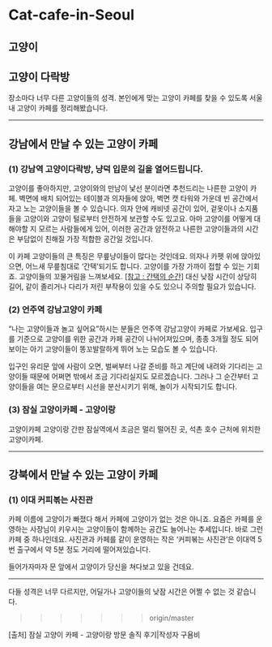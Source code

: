 # Cat-cafe-in-Seoul

## 고양이 
## 고양이 다락방

장소마다 너무 다른 고양이들의 성격. 본인에게 맞는 고양이 카페를 찾을 수 있도록 서울 내 고양이 카페를 정리해봤습니다.
***

## 강남에서 만날 수 있는 고양이 카페

### (1) 강남역 고양이다락방, 냥덕 입문의 길을 열어드립니다.

고양이를 좋아하지만, 고양이와의 만남이 낯선 분이라면 추천드리는 나른한 고양이 카페.
벽면에 배치 되어있는 테이블과 의자들에 앉아, 벽면 캣 타워와 가운데 빈 공간에서 자고 노는 고양이들을 볼 수 있습니다.
의자 안에 캐비넷 공간이 있어, 겉옷이나 소지품들을 고양이와 고양이 털로부터 안전하게 보관할 수도 있고요. 아마 고양이를 어떻게 대해야할 지 모르는 사람들에게 있어, 이러한 공간과 얌전하고 나른한 고양이들과의 시간은 부담없이 친해질 가장 적합한 공간일 것입니다.


이 카페 고양이들의 큰 특징은 무릎냥이들이 많다는 것인데요. 의자나 카펫 위에 앉아있으면, 어느새 무릎침대로 ‘간택’되기도 합니다. 고양이를 가장 가까이 접할 수 있는 기회죠. 고양이들의 꼬물거림을 느껴보세요.
[[참고 : 간택의 순간]](http://pds10.egloos.com/pds/200902/24/05/b0034105_49a3eff82f412.jpg)
대신 낮잠 시간이 상당히 길어, 같이 졸리거나 다리가 저린 부작용이 있을 수도 있으니 주의할 필요가 있습니다.

### (2) 언주역 강남고양이 카페

“나는 고양이들과 놀고 싶어요”하시는 분들은 언주역 강남고양이 카페로 가보세요.
입구를 기준으로 고양이를 위한 공간과 카페 공간이 나뉘어져있으며, 종종 3개월 정도 되어보이는 아기 고양이들이 똥꼬발랄하게 뛰어 노는 모습도 볼 수 있습니다. 

입구인 유리문 앞에 사람이 오면, 벌써부터 나갈 준비를 하고 계단에 내려와 기다리는 고양이들 때문에 어쩌면 밖에서 조금 기다리실지도 모르겠습니다. 그러나 그 순간부터 고양이들을 여는 문으로부터 시선을 분산시키기 위해, 놀이가 시작되기도 합니다.

### (3) 잠실 고양이카페 - 고양이랑

고양이카페 고양이랑 간판
잠실역에서 조금은 멀리 떨어진 곳,
석촌 호수 근처에 위치한 고양이카페.

***

## 강북에서 만날 수 있는 고양이 카페

### (1) 이대 커피볶는 사진관

카페 이름에 고양이가 빠졌다 해서 카페에 고양이가 없는 것은 아니죠.
요즘은 카페를 운영하는 사장님이 키우시는 고양이들이 함께하는 공간도 늘어나는 추세입니다. 바로 그런 카페 중 하나인데요.
사진관과 카페를 같이 운영하는 작은 ‘커피볶는 사진관’은 이대역 5번 출구에서 약 5분 정도 거리에 떨어져있습니다.

들어가자마자 문 앞에서 고양이가 당신을 쳐다보고 있을 건데요.


***

다들 성격은 너무 다르지만, 어딜가나 고양이들의 낮잠 시간은 어쩔 수 없는 것 같습니다.
>>>>>>> origin/master



[출처] 잠실 고양이 카페 - 고양이랑 방문 솔직 후기|작성자 구욤비


